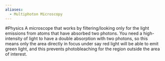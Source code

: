 ```yaml
---
aliases:
  - Multiphoton Microscopy
---
```

#Physics 
A microscope that works by filtering/looking only for the light emissions from atoms that have absorbed two photons. You need a high-intensity of light to have a double absorption with two photons, so this means only the area directly in focus under say red light will be able to emit green light, and this prevents photobleaching for the region outside the area of interest.